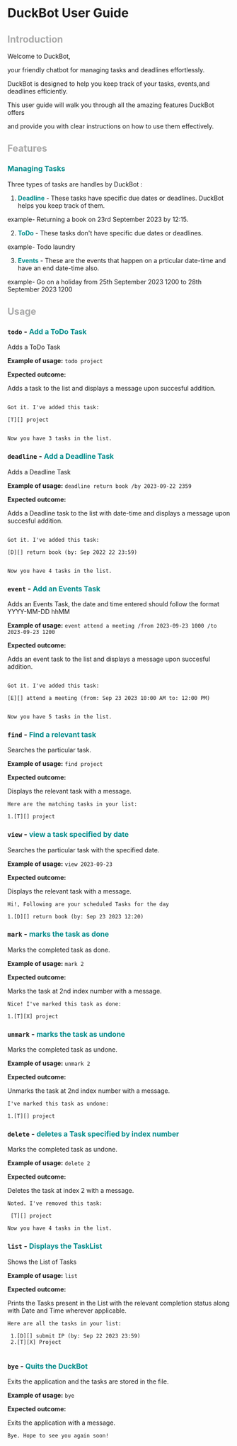 # DuckBot User Guide

[//]: # (<body style="background-color: black; color: white; font-family: Arial, sans-serif; padding: 20px;"> </body>)

## <font color = "darkgrey"> Introduction </font>

 Welcome to DuckBot, 

your friendly chatbot for managing tasks and deadlines effortlessly. 

DuckBot is designed to help you keep track of your tasks, events,and deadlines efficiently. 

This user guide will walk you through all the amazing features DuckBot offers 

and provide you with clear instructions on how to use them effectively.</font>


## <font style = "Ariel" color="darkgrey"> Features </font> 



### <font color = "darkcyan"> Managing Tasks </font>


Three types of tasks are handles by DuckBot : 


1) **<font color = "darkcyan">Deadline</font>** - These tasks have specific due dates or deadlines. DuckBot helps you keep track of them.

example- Returning a book on 23rd September 2023 by 12:15.



2) **<font color = "darkcyan">ToDo</font>**  - These tasks don't have specific due dates or deadlines.

example- Todo laundry
    



3) **<font color = "darkcyan">Events</font>**  - These are the events that happen on a prticular date-time and have an end date-time also.

example- Go on a holiday from 25th September 2023 1200 to 28th September 2023 1200






## <font style = "Ariel" color="darkgrey"> Usage </font>


### `todo` -  <font color = "darkcyan" size = "3"> Add a ToDo Task </font>


Adds a ToDo Task


**Example of usage:** ```todo project```



**Expected outcome:** 


Adds a task to the list and displays a message upon succesful addition.




```

Got it. I've added this task:

[T][] project


Now you have 3 tasks in the list.

```


### `deadline` -  <font color = "darkcyan" size = "3"> Add a Deadline Task </font>


Adds a Deadline Task


**Example of usage:** ```deadline return book /by 2023-09-22 2359```



**Expected outcome:**


Adds a Deadline task to the list with date-time and displays a message upon succesful addition.




```

Got it. I've added this task:

[D][] return book (by: Sep 2022 22 23:59)


Now you have 4 tasks in the list.

```

### `event` -  <font color = "darkcyan" size = "3"> Add an Events Task </font>


Adds an Events Task, the date and time entered should follow the format YYYY-MM-DD hhMM


**Example of usage:** ```event attend a meeting /from 2023-09-23 1000 /to 2023-09-23 1200```



**Expected outcome:**


Adds an event task to the list and displays a message upon succesful addition.


```

Got it. I've added this task:

[E][] attend a meeting (from: Sep 23 2023 10:00 AM to: 12:00 PM)


Now you have 5 tasks in the list.

```


### `find` -  <font color = "darkcyan" size = "3"> Find a relevant task </font>


Searches the particular task.


**Example of usage:** ```find project```



**Expected outcome:** 

Displays the relevant task with a message.

``` 
Here are the matching tasks in your list:

1.[T][] project

```
### `view` -  <font color = "darkcyan" size = "3"> view a task specified by date  </font>


Searches the particular task with the specified date.


**Example of usage:** ```view 2023-09-23```



**Expected outcome:**

Displays the relevant task with a message.

``` 
Hi!, Following are your scheduled Tasks for the day

1.[D][] return book (by: Sep 23 2023 12:20)

```

### `mark` -  <font color = "darkcyan" size = "3"> marks the task as done </font>


Marks the completed task as done.


**Example of usage:** ```mark 2```



**Expected outcome:**

Marks the task at 2nd index number with a message.

``` 
Nice! I've marked this task as done:

1.[T][X] project

```

### `unmark` -  <font color = "darkcyan" size = "3"> marks the task as undone </font>


Marks the completed task as undone.


**Example of usage:** ```unmark 2```



**Expected outcome:**

Unmarks the task at 2nd index number with a message.

``` 
I've marked this task as undone:

1.[T][] project

```

### `delete` -  <font color = "darkcyan" size = "3"> deletes a Task specified by index number </font>


Marks the completed task as undone.


**Example of usage:** ```delete 2```



**Expected outcome:**

Deletes the task at index 2 with a message.

``` 
Noted. I've removed this task:

 [T][] project

Now you have 4 tasks in the list. 

```

### `list` -  <font color = "darkcyan" size = "3"> Displays the TaskList </font>


Shows the List of Tasks

**Example of usage:** ```list```



**Expected outcome:**

Prints the Tasks present in the List with the relevant completion status along with Date and Time wherever applicable.

``` 
Here are all the tasks in your list:

 1.[D][] submit IP (by: Sep 22 2023 23:59)
 2.[T][X] Project


```



### `bye` -  <font color = "darkcyan" size = "3"> Quits the DuckBot </font>


Exits the application and the tasks are stored in the file.


**Example of usage:** ```bye```



**Expected outcome:**

Exits the application with a message.

``` 
Bye. Hope to see you again soon!

```






